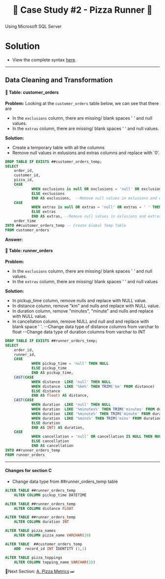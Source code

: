 # <p align="center" style="margin-top: 0px;">🍕 Case Study #2 - Pizza Runner 🍕

<p align="left"> Using Microsoft SQL Server </p>

# Solution

- View the complete syntax [here]().

***

## Data Cleaning and Transformation

#### 🔨 Table: customer_orders

**Problem:**
Looking at the `customer_orders` table below, we can see that there are
- In the `exclusions` column, there are missing/ blank spaces ' ' and null values. 
- In the `extras` column, there are missing/ blank spaces ' ' and null values.

**Solution:**
- Create a temporary table with all the columns
- Remove null values in exlusions and extras columns and replace with '0'.

````sql
DROP TABLE IF EXISTS ##customer_orders_temp;
SELECT
	order_id,
	customer_id,
	pizza_id,
	CASE 
			WHEN exclusions is null OR exclusions = 'null' OR exclusions = ' ' THEN '0' 
			ELSE exclusions 
			END AS exclusions,  --Remove null values in exlusions and extras columns and replace with '0'.
	CASE 
			WHEN extras is null OR extras = 'null' OR extras = ' ' THEN '0' 
			ELSE extras 
			END AS extras, --Remove null values in exlusions and extras columns and replace with '0'.
	order_time
INTO ##customer_orders_temp -- Create Global Temp Table
FROM customer_orders
````
**Answer:**




#### 🔨 Table: runner_orders

**Problem:**
- In the `exclusions` column, there are missing/ blank spaces ' ' and null values.
- In the `extras` column, there are missing/ blank spaces ' ' and null values


**Solution:**
- In pickup_time column, remove nulls and replace with NULL value.
- In distance column, remove "km" and nulls and replace with NULL value.
- In duration column, remove "minutes", "minute" and nulls and replace with NULL value.
- In cancellation column, remove NULL and null and and replace with blank space ' '.
--Change data type of distance columns from varchar to float
--Change data type of duration columns from varchar to INT

````sql
DROP TABLE IF EXISTS ##runner_orders_temp;
SELECT
	order_id,
	runner_id,
	CASE 
			WHEN pickup_time = 'null' THEN NULL
			ELSE pickup_time 
			END AS pickup_time,
	CAST(CASE 
			WHEN distance  LIKE 'null' THEN NULL
			WHEN distance  LIKE '%km%' THEN TRIM('km' FROM distance)
			ELSE distance
			END AS float) AS distance,
	CAST(CASE 
			WHEN duration  LIKE 'null' THEN NULL
			WHEN duration  LIKE '%minutes%' THEN TRIM('minutes' FROM duration)
			WHEN duration  LIKE '%minute%' THEN TRIM('minute' FROM duration)
			WHEN duration  LIKE '%mins%' THEN TRIM('mins' FROM duration)
			ELSE duration
			END AS INT) AS duration,
	CASE 
			WHEN cancellation = 'null' OR cancellation IS NULL THEN NULL
			ELSE cancellation
			END AS cancellation
INTO ##runner_orders_temp
FROM runner_orders
````

***

#### Changes for section C
- Change data type from ##runner_orders_temp table

````sql
ALTER TABLE ##runner_orders_temp
	ALTER COLUMN pickup_time DATETIME

ALTER TABLE ##runner_orders_temp
	ALTER COLUMN distance FLOAT

ALTER TABLE ##runner_orders_temp
	ALTER COLUMN duration INT

ALTER TABLE pizza_names
	ALTER COLUMN pizza_name VARCHAR(20)

ALTER TABLE  ##customer_orders_temp
    ADD  record_id INT IDENTITY (1,1) 

ALTER TABLE pizza_toppings
	ALTER COLUMN topping_name VARCHAR(20)
````

📄Next Section: [A. Pizza Metrics](https://github.com/gulixeliota/8_Week_SQL_Challenge/blob/main/Week2_Pizza_Runner/A.%20Pizza%20Metrics.md) ⏭

